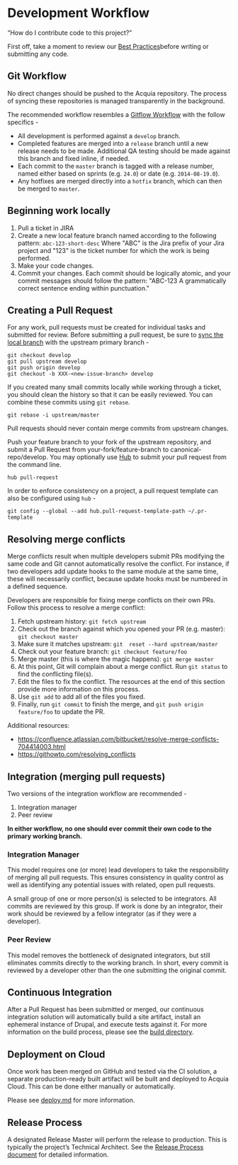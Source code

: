 # Development Workflow

“How do I contribute code to this project?”

First off, take a moment to review our [Best Practices](best-practices.md)before writing or submitting any code.

## Git Workflow

No direct changes should be pushed to the Acquia repository. The process of syncing these repositories is managed transparently in the background.

The recommended workflow resembles a [Gitflow Workflow](https://www.atlassian.com/git/workflows#!workflow-gitflow) with the follow specifics -

* All development is performed against a `develop` branch.
* Completed features are merged into a `release` branch until a new release needs to be made. Additional QA testing should be made against this branch and fixed inline, if needed.
* Each commit to the `master` branch is tagged with a release number, named either based on sprints (e.g. `24.0`) or date (e.g. `2014-08-19.0`).
* Any hotfixes are merged directly into a `hotfix` branch, which can then be merged to `master`.

## Beginning work locally

1. Pull a ticket in JIRA
1. Create a new local feature branch named according to the following pattern:
  `abc-123-short-desc` Where "ABC" is the Jira prefix of your Jira project and "123" is the ticket number for which the work is being performed.
1. Make your code changes.
1. Commit your changes. Each commit should be logically atomic, and your commit messages should follow the pattern: "ABC-123 A grammatically correct sentence ending within punctuation."

## Creating a Pull Request

For any work, pull requests must be created for individual tasks and submitted for review. Before submitting a pull request, be sure to [sync the local branch](https://help.github.com/articles/syncing-a-fork) with the upstream primary branch -

    git checkout develop
    git pull upstream develop
    git push origin develop
    git checkout -b XXX-<new-issue-branch> develop

If you created many small commits locally while working through a ticket, you should clean the history so that it can be easily reviewed. You can combine these commits using `git rebase`.

    git rebase -i upstream/master

Pull requests should never contain merge commits from upstream changes.

Push your feature branch to your fork of the upstream repository, and submit a Pull Request from your-fork/feature-branch to canonical-repo/develop. You may optionally use [Hub](https://github.com/github/hub) to submit your pull request from the command line.

    hub pull-request

In order to enforce consistency on a project, a pull request template can also be configured using `hub` -

    git config --global --add hub.pull-request-template-path ~/.pr-template

## Resolving merge conflicts

Merge conflicts result when multiple developers submit PRs modifying the same code and Git cannot automatically resolve the conflict. For instance, if two developers add update hooks to the same module at the same time, these will necessarily conflict, because update hooks must be numbered in a defined sequence.

Developers are responsible for fixing merge conflicts on their own PRs. Follow this process to resolve a merge conflict:

1. Fetch upstream history: `git fetch upstream`
2. Check out the branch against which you opened your PR (e.g. master): `git checkout master`
3. Make sure it matches upstream: `git  reset --hard upstream/master`
4. Check out your feature branch: `git checkout feature/foo`
5. Merge master (this is where the magic happens): `git merge master`
6. At this point, Git will complain about a merge conflict. Run `git status` to find the conflicting file(s).
7. Edit the files to fix the conflict. The resources at the end of this section provide more information on this process.
8. Use `git add` to add all of the files you fixed.
9. Finally, run `git commit` to finish the merge, and `git push origin feature/foo` to update the PR.

Additional resources:

- https://confluence.atlassian.com/bitbucket/resolve-merge-conflicts-704414003.html
- https://githowto.com/resolving_conflicts

## Integration (merging pull requests)

Two versions of the integration workflow are recommended -

1. Integration manager
1. Peer review

**In either workflow, no one should ever commit their own code to the primary working branch.**

### Integration Manager

This model requires one (or more) lead developers to take the responsibility of merging all pull requests. This ensures consistency in quality control as well as identifying any potential issues with related, open pull requests.

A small group of one or more person(s) is selected to be integrators. All commits are reviewed by this group. If work is done by an integrator, their work should be reviewed by a fellow integrator (as if they were a developer).

### Peer Review

This model removes the bottleneck of designated integrators, but still eliminates commits directly to the working branch. In short, every commit is reviewed by a developer other than the one submitting the original commit.

## Continuous Integration

After a Pull Request has been submitted or merged, our continuous integration solution will automatically build a site artifact, install an ephemeral instance of Drupal, and execute tests against it. For more information on the build process, please see the [build directory](../build/README.md).

## Deployment on Cloud

Once work has been merged on GitHub and tested via the CI solution, a separate production-ready built artifact will be built and deployed to Acquia Cloud. This can be done either manually or automatically.

Please see [deploy.md](deploy.md) for more information.

## Release Process

A designated Release Master will perform the release to production. This is typically the project’s Technical Architect. See the [Release Process document](release-process.md) for detailed information.
